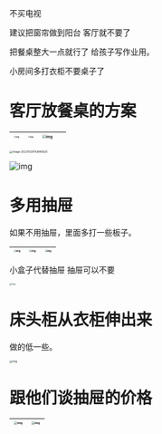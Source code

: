 不买电视

建议把窗帘做到阳台 客厅就不要了

把餐桌整大一点就行了 给孩子写作业用。

小房间多打衣柜不要桌子了

# 客厅放餐桌的方案

| <img src="https://cdn.nlark.com/yuque/0/2023/jpeg/anonymous/1697706108956-cc2b31a7-ff04-4e0e-b6be-65c867bb1c2a.jpeg?x-oss-process=image%2Fresize%2Cw_1343%2Climit_0%2Finterlace%2C1" alt="img" style="zoom:20%;" /> | <img src="https://cdn.nlark.com/yuque/0/2023/jpeg/anonymous/1697706048440-5ed1bb80-2768-41ba-8e6e-332dff73cbbd.jpeg?x-oss-process=image%2Finterlace%2C1" alt="img" style="zoom:20%;" /> | <img src="https://cdn.nlark.com/yuque/0/2023/jpeg/anonymous/1697705800444-03e8dc0c-1fbf-41fc-979b-7a7622fdf94e.jpeg?x-oss-process=image%2Fresize%2Cw_1250%2Climit_0%2Finterlace%2C1" alt="img" style="zoom: 40%;" /> |  |
| ------------------------------------------------------------ | ------------------------------------------------------------ | ------------------------------------------------------------ | ------------------------------------------------------------ |

<img src="D:\ImageA\image-20231029143846620.png" alt="image-20231029143846620" style="zoom: 33%;" />



![img](https://cdn.nlark.com/yuque/0/2023/jpeg/anonymous/1697705890778-c3c6b9b4-9f42-4c41-82bb-dd6c88e619dc.jpeg?x-oss-process=image%2Finterlace%2C1)

# 多用抽屉

如果不用抽屉，里面多打一些板子。

| <img src="https://cdn.nlark.com/yuque/0/2023/jpeg/267064/1697695088320-86ed13f5-0fb0-466f-aa26-44729b99636b.jpeg?x-oss-process=image%2Fauto-orient%2C1%2Fresize%2Cw_1875%2Climit_0%2Finterlace%2C1" alt="img" style="zoom:25%;" /> | <img src="https://cdn.nlark.com/yuque/0/2023/jpeg/267064/1697695108249-aa84b042-6ddc-497a-b456-a7011669b0ce.jpeg?x-oss-process=image%2Fauto-orient%2C1%2Fresize%2Cw_1875%2Climit_0%2Finterlace%2C1" alt="img" style="zoom:25%;" /> | <img src="https://cdn.nlark.com/yuque/0/2023/jpeg/267064/1697695125511-8314063c-8493-457b-8eff-14b672dbb805.jpeg?x-oss-process=image%2Fauto-orient%2C1%2Fresize%2Cw_1875%2Climit_0%2Finterlace%2C1" alt="img" style="zoom:25%;" /> |
| ------------------------------------------------------------ | ------------------------------------------------------------ | ------------------------------------------------------------ |

小盒子代替抽屉 抽屉可以不要

<img src="https://cdn.nlark.com/yuque/0/2023/jpeg/anonymous/1697353770024-1b95676d-2cdd-4b06-8661-b17813732f72.jpeg?x-oss-process=image%2Finterlace%2C1" alt="img" style="zoom:25%;" />

# 床头柜从衣柜伸出来

做的低一些。

<img src="https://cdn.nlark.com/yuque/0/2023/jpeg/anonymous/1697699865216-85fc78a7-65ff-4ebd-9f0f-ce7f957197e1.jpeg?x-oss-process=image%2Finterlace%2C1" alt="img" style="zoom:33%;" />

# 跟他们谈抽屉的价格

| <img src="https://cdn.nlark.com/yuque/0/2023/jpeg/anonymous/1697354428873-ba3e8ddc-67a7-4205-8a40-0d9304b9ee20.jpeg?x-oss-process=image%2Finterlace%2C1" alt="img" style="zoom: 33%;" /> | <img src="https://cdn.nlark.com/yuque/0/2023/jpeg/anonymous/1697354424417-ba8653f7-6553-4b8f-9f5b-b3498e6c1c2a.jpeg?x-oss-process=image%2Finterlace%2C1" alt="img" style="zoom:33%;" /> |
| ------------------------------------------------------------ | ------------------------------------------------------------ |


